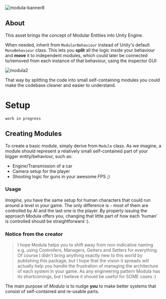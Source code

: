 ![modula-banner8](https://user-images.githubusercontent.com/26601205/157171576-6774cfdf-e63d-484e-a954-60717e3eb3ad.png)
## About
This asset brings the concept of Modular Entities into Unity Engine.

When needed, inherit from `ModularBehaviour` instead of Unity's default `MonoBehaviour` class.
This lets you **split** all the logic inside your behaviour and **move** it to independent modules, which could later be connected to/removed from each instance of that behaviour, using the inspector GUI:

![modula2](https://user-images.githubusercontent.com/26601205/157162945-b4b174e2-c7ce-4d8c-af3d-d07a0f27f20b.gif)

That way by splitting the code into small self-containing modules you could make the codebase cleaner and easier to understand.

# Setup
`work in progress`

## Creating Modules
To create a basic module, simply derive from `Module` class. As we imagine, a module should represent a relatively small self-contained part of your bigger entity/behaviour, such as:
- Engine/Transmission of a car
- Camera setup for the player
- Shooting logic for guns in your awesome FPS ;)
### Usage
_Imagine,_ you have the same setup for human characters that could run around a level in your game. The only difference is - most of them are controlled by AI and the last one is the player. By properly issuing the approach Modula offers you, changing that little part of how each 'human' is controlled should be straightforward :).

### Notice from the creator
> I hope Modula helps you to shift away from non-indicative naming e.g. using Controllers, Managers, Getters and Setters for everything. Of course I didn't bring anything exactly new to this world by publishing this package, but I hope that the vision it spreads will actually help you handle the frustration of managing the architecture of each system in your game. As any engineering pattern Modula has its shortcomings, but I believe it should be useful for SOME cases :)

The main purpose of _Modula_ is to nudge **you** to make better systems that consist of self-contained and re-usable parts.


